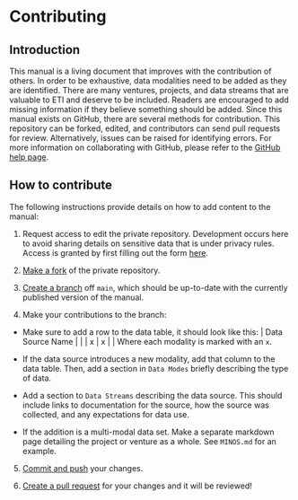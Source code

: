 # Contributing

## Introduction

This manual is a living document that improves with the contribution of others.
In order to be exhaustive, data modalities need to be added as they are
identified. There are many ventures, projects, and data streams that are
valuable to ETI and deserve to be included. Readers are
encouraged to add missing information if they believe something should be added.
Since this manual exists on GitHub, there are several methods for contribution.
This repository can be forked, edited, and contributors can send pull requests
for review. Alternatively, issues can be raised for identifying errors. For
more information on collaborating with GitHub, please refer to the [GitHub
help page](https://help.github.com/en/github/collaborating-with-issues-and-pull-requests).

## How to contribute

The following instructions provide details on how to add content to the manual:

1. Request access to edit the private repository. Development occurs here to avoid
sharing details on sensitive data that is under privacy rules. Access is granted
by first filling out the form [here](https://forms.gle/j6RzKrsrQSTQWFFw6).

2. [Make a fork](https://help.github.com/en/github/getting-started-with-github/fork-a-repo)
of the private repository.

3. [Create a branch](https://github.com/Kunena/Kunena-Forum/wiki/Create-a-new-branch-with-git-and-manage-branches) off `main`, which
should be up-to-date with the currently published version of the manual.

4. Make your contributions to the branch:

- Make sure to add a row to the data table, it should look like this:
| Data Source Name  | | | x | x | |
Where each modality is marked with an `x`.

- If the data source introduces a new modality, add that column to the data table.
Then, add a section in `Data Modes` briefly describing the type of data.

- Add a section to `Data Streams` describing the data source. This should
include links to documentation for the source, how the source was collected,
and any expectations for data use.

- If the addition is a multi-modal data set. Make a separate markdown page
detailing the project or venture as a whole. See `MINOS.md` for an example.

5. [Commit and push](https://help.github.com/en/github/using-git/pushing-commits-to-a-remote-repository) your changes.

6. [Create a pull request](https://help.github.com/en/github/collaborating-with-issues-and-pull-requests/creating-a-pull-request) for your changes
and it will be reviewed!